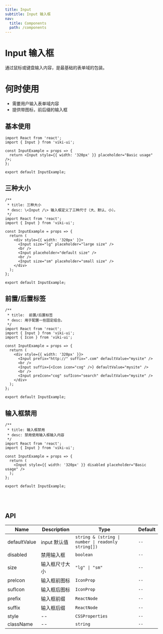 ```yaml
---
title: Input
subtitle: Input 输入框
nav:
  title: Components
  path: /components
---
```


# Input 输入框

通过鼠标或键盘输入内容，是最基础的表单域的包装。

# 何时使用

- 需要用户输入表单域内容
- 提供带图标，前后缀的输入框

## 基本使用

```tsx
import React from 'react';
import { Input } from 'viki-ui';

const InputExample = props => {
  return <Input style={{ width: '320px' }} placeholder="Basic usage" />;
};

export default InputExample;
```

## 三种大小

```tsx
/**
 * title: 三种大小
 * desc: \<Input /\> 输入框定义了三种尺寸（大、默认、小）。
 */
import React from 'react';
import { Input } from 'viki-ui';

const InputExample = props => {
  return (
    <div style={{ width: '320px' }}>
      <Input size="lg" placeholder="large size" />
      <br />
      <Input placeholder="default size" />
      <br />
      <Input size="sm" placeholder="small size" />
    </div>
  );
};

export default InputExample;
```

## 前置/后置标签

```tsx
/**
 * title:  前置/后置标签
 * desc: 用于配置一些固定组合。
 */
import React from 'react';
import { Input } from 'viki-ui';
import { Icon } from 'viki-ui';

const InputExample = props => {
  return (
    <div style={{ width: '320px' }}>
      <Input prefix="http://" suffix=".com" defaultValue="mysite" />
      <br />
      <Input suffix={<Icon icon="cog" />} defaultValue="mysite" />
      <br />
      <Input preIcon="cog" sufIcon="search" defaultValue="mysite" />
    </div>
  );
};

export default InputExample;
```

## 输入框禁用

```tsx
/**
 * title: 输入框禁用
 * desc: 禁用使用输入框输入内容
 */
import React from 'react';
import { Input } from 'viki-ui';

const InputExample = props => {
  return (
    <Input style={{ width: '320px' }} disabled placeholder="Basic usage" />
  );
};

export default InputExample;
```

<br/>
<br/>

## API

| Name         | Description    | Type                                               | Default |
| ------------ | -------------- | -------------------------------------------------- | ------- |
| defaultValue | input 默认值   | `string & (string \| number \| readonly string[])` | `--`    |
| disabled     | 禁用输入框     | `boolean`                                          | `--`    |
| size         | 输入框尺寸大小 | `"lg" \| "sm"`                                     | `--`    |
| preIcon      | 输入框前图标   | `IconProp`                                         | `--`    |
| sufIcon      | 输入框后图标   | `IconProp`                                         | `--`    |
| prefix       | 输入框前缀     | `ReactNode`                                        | `--`    |
| suffix       | 输入框后缀     | `ReactNode`                                        | `--`    |
| style        | --             | `CSSProperties`                                    | `--`    |
| className    | --             | `string`                                           | `--`    |
